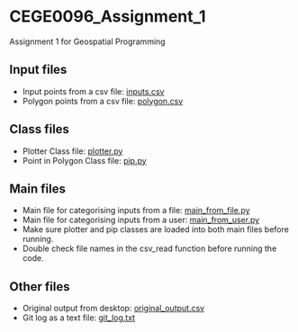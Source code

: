 # CEGE0096_Assignment_1
Assignment 1 for Geospatial Programming

## Input files
- Input points from a csv file: [inputs.csv](https://github.com/ucesccf/CEGE0096_20198829/blob/master/input.csv)
- Polygon points from a csv file: [polygon.csv](https://github.com/ucesccf/CEGE0096_20198829/blob/master/polygon.csv)

## Class files
- Plotter Class file: [plotter.py](https://github.com/ucesccf/CEGE0096_20198829/blob/master/plotter.py)
- Point in Polygon Class file: [pip.py](https://github.com/ucesccf/CEGE0096_20198829/blob/master/pip.py)

## Main files
- Main file for categorising inputs from a file: [main_from_file.py](https://github.com/ucesccf/CEGE0096_20198829/blob/master/main_from_file.py)
- Main file for categorising inputs from a user: [main_from_user.py](https://github.com/ucesccf/CEGE0096_20198829/blob/master/main_from_user.py)
- Make sure plotter and pip classes are loaded into both main files before running. 
- Double check file names in the csv_read function before running the code. 

## Other files
- Original output from desktop: [original_output.csv](https://github.com/ucesccf/CEGE0096_20198829/blob/master/original_output.csv)
- Git log as a text file: [git_log.txt](https://github.com/ucesccf/CEGE0096_20198829/blob/master/git_log.txt)
